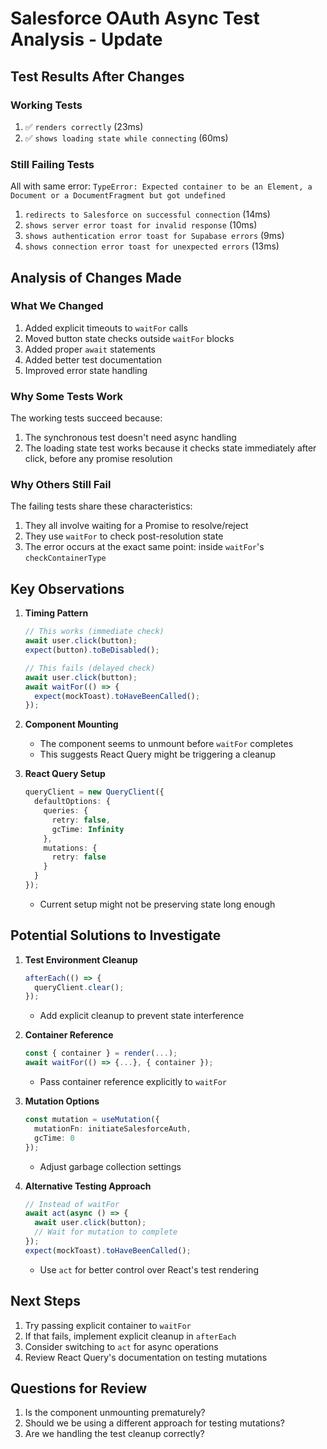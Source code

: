 # Salesforce OAuth Async Test Analysis - Update

## Test Results After Changes

### Working Tests
1. ✅ `renders correctly` (23ms)
2. ✅ `shows loading state while connecting` (60ms)

### Still Failing Tests
All with same error: `TypeError: Expected container to be an Element, a Document or a DocumentFragment but got undefined`

1. `redirects to Salesforce on successful connection` (14ms)
2. `shows server error toast for invalid response` (10ms)
3. `shows authentication error toast for Supabase errors` (9ms)
4. `shows connection error toast for unexpected errors` (13ms)

## Analysis of Changes Made

### What We Changed
1. Added explicit timeouts to `waitFor` calls
2. Moved button state checks outside `waitFor` blocks
3. Added proper `await` statements
4. Added better test documentation
5. Improved error state handling

### Why Some Tests Work

The working tests succeed because:
1. The synchronous test doesn't need async handling
2. The loading state test works because it checks state immediately after click, before any promise resolution

### Why Others Still Fail

The failing tests share these characteristics:
1. They all involve waiting for a Promise to resolve/reject
2. They use `waitFor` to check post-resolution state
3. The error occurs at the exact same point: inside `waitFor`'s `checkContainerType`

## Key Observations

1. **Timing Pattern**
   ```typescript
   // This works (immediate check)
   await user.click(button);
   expect(button).toBeDisabled();
   
   // This fails (delayed check)
   await user.click(button);
   await waitFor(() => {
     expect(mockToast).toHaveBeenCalled();
   });
   ```

2. **Component Mounting**
   - The component seems to unmount before `waitFor` completes
   - This suggests React Query might be triggering a cleanup

3. **React Query Setup**
   ```typescript
   queryClient = new QueryClient({
     defaultOptions: {
       queries: {
         retry: false,
         gcTime: Infinity
       },
       mutations: {
         retry: false
       }
     }
   });
   ```
   - Current setup might not be preserving state long enough

## Potential Solutions to Investigate

1. **Test Environment Cleanup**
   ```typescript
   afterEach(() => {
     queryClient.clear();
   });
   ```
   - Add explicit cleanup to prevent state interference

2. **Container Reference**
   ```typescript
   const { container } = render(...);
   await waitFor(() => {...}, { container });
   ```
   - Pass container reference explicitly to `waitFor`

3. **Mutation Options**
   ```typescript
   const mutation = useMutation({
     mutationFn: initiateSalesforceAuth,
     gcTime: 0
   });
   ```
   - Adjust garbage collection settings

4. **Alternative Testing Approach**
   ```typescript
   // Instead of waitFor
   await act(async () => {
     await user.click(button);
     // Wait for mutation to complete
   });
   expect(mockToast).toHaveBeenCalled();
   ```
   - Use `act` for better control over React's test rendering

## Next Steps

1. Try passing explicit container to `waitFor`
2. If that fails, implement explicit cleanup in `afterEach`
3. Consider switching to `act` for async operations
4. Review React Query's documentation on testing mutations

## Questions for Review

1. Is the component unmounting prematurely?
2. Should we be using a different approach for testing mutations?
3. Are we handling the test cleanup correctly?
